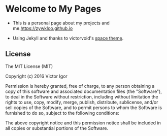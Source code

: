 # Welcome to My Pages

* This is a personal page about my projects and me.https://zywkloo.github.io

* Using Jekyll and thanks to victorvoid's [space theme](https://github.com/victorvoid/space-jekyll-template/).


## License
The MIT License (MIT)

Copyright (c) 2016 Victor Igor

Permission is hereby granted, free of charge, to any person obtaining a copy
of this software and associated documentation files (the "Software"), to deal
in the Software without restriction, including without limitation the rights
to use, copy, modify, merge, publish, distribute, sublicense, and/or sell
copies of the Software, and to permit persons to whom the Software is
furnished to do so, subject to the following conditions:

The above copyright notice and this permission notice shall be included in all
copies or substantial portions of the Software.


